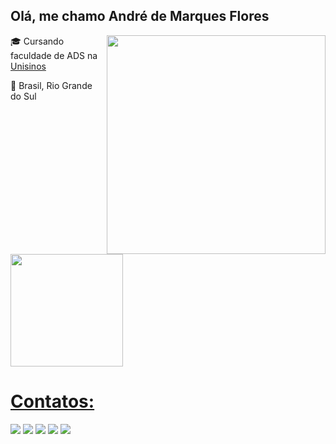 ## Olá, me chamo André de Marques Flores

<img src="https://i.pinimg.com/originals/e9/9f/56/e99f560ce76b8b6fdf163a4e1b4992a1.gif" min-width="350px" max-width="350px" width="350px" align="right">

🎓 Cursando faculdade de ADS na [Unisinos](https://www.instagram.com/unisinos/)

📌 Brasil, Rio Grande do Sul

<div>
<a href="https://github.com/seu-usuário-aqui">
<img loading="lazy" height="180em" src="https://github-readme-stats.vercel.app/api/top-langs/?username=andremarques27&layout=compact&langs_count=7&theme=dracula"/>
</div>

# Contatos: 

<div>
  <a href="mailto:andredemarquesflores@gmail.com"><img loading="lazy" src="https://img.shields.io/badge/Gmail-D14836?style=for-the-badge&logo=gmail&logoColor=white" target="_blank"></a>
  <a href="https://www.linkedin.com/in/andremarquesflores/" target="_blank"><img loading="lazy" src="https://img.shields.io/badge/linkedin-%230077B5.svg?style=for-the-badge&logo=linkedin&logoColor=white" target="_blank"></a>
  <a href="https://instagram.com/andredemarques" target="_blank"><img loading="lazy" src="https://img.shields.io/badge/-Instagram-%23E4405F?style=for-the-badge&logo=instagram&logoColor=white" target="_blank"></a>
  <a href="https://www.facebook.com/AndreMarquesFlores" target="_blank"><img loading="lazy" src="https://img.shields.io/badge/Facebook-%231877F2.svg?style=for-the-badge&logo=Facebook&logoColor=white" target="_blank"></a>
  <a href="https://twitter.com/Andr3_Flor3s" target="_blank"><img loading="lazy" src="https://img.shields.io/badge/Twitter-%231DA1F2.svg?style=for-the-badge&logo=Twitter&logoColor=white" target="_blank"></a>
</div>
